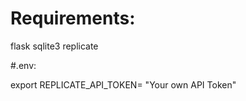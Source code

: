 # Requirements:

flask 
sqlite3 
replicate

#.env:

export REPLICATE_API_TOKEN= "Your own API Token"
